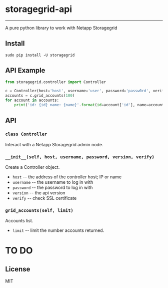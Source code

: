 storagegrid-api
=========

---

A pure python library to work with Netapp Storagegrid 

Install
-------

    sudo pip install -U storagegrid

API Example
-----------

```python
from storagegrid.controller import Controller

c = Controller(host='host', username='user', password='passw0rd', verify=False)
accounts = c.grid_accounts(100)
for account in accounts:
    print('id: {id} name: {name}'.format(id=account['id'], name=account['name']))
```

API
---

### `class Controller`

Interact with a Netapp Storagegrid admin node.


### `__init__(self, host, username, password, version, verify)`

Create a Controller object.

 - `host`		-- the address of the controller host; IP or name
 - `username`	-- the username to log in with
 - `password`	-- the password to log in with
 -  `version`	-- the api version
 -  `verify`	-- check SSL certificate

### `grid_accounts(self, limit)`

Accounts list.

 - `limit` -- limit the number accounts returned.



# TO DO


License
-------

MIT

